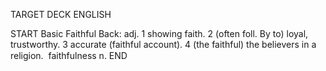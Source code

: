 TARGET DECK
ENGLISH

START
Basic
Faithful
Back: adj. 1 showing faith. 2 (often foll. By to) loyal, trustworthy. 3 accurate (faithful account). 4 (the faithful) the believers in a religion.  faithfulness n.
END
